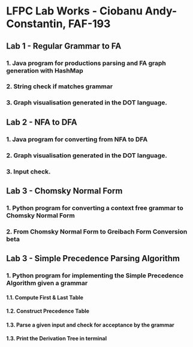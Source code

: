# LFPC Lab Works - Ciobanu Andy-Constantin, FAF-193
## Lab 1 - Regular Grammar to FA
### 1. Java program for productions parsing and FA graph generation with HashMap
### 2. String check if matches grammar
### 3. Graph visualisation generated in the DOT language.
## Lab 2 - NFA to DFA
### 1. Java program for converting from NFA to DFA
### 2. Graph visualisation generated in the DOT language.
### 3. Input check.
## Lab 3 - Chomsky Normal Form
### 1. Python program for converting a context free grammar to Chomsky Normal Form
### 2. From Chomsky Normal Form to Greibach Form Conversion beta
## Lab 3 - Simple Precedence Parsing Algorithm
### 1. Python program for implementing the Simple Precedence Algorithm given a grammar
#### 1.1. Compute First & Last Table
#### 1.2. Construct Precedence Table
#### 1.3. Parse a given input and check for acceptance by the grammar
#### 1.3. Print the Derivation Tree in terminal
